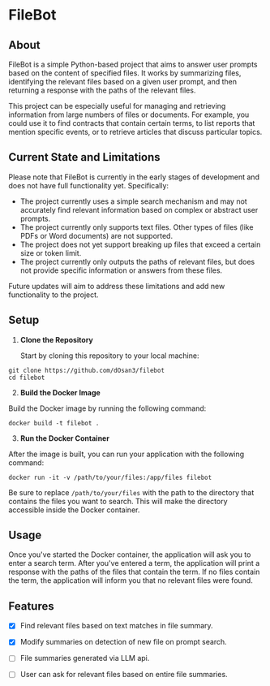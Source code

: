 # FileBot

## About

FileBot is a simple Python-based project that aims to answer user prompts based on the content of specified files. It works by summarizing files, identifying the relevant files based on a given user prompt, and then returning a response with the paths of the relevant files.

This project can be especially useful for managing and retrieving information from large numbers of files or documents. For example, you could use it to find contracts that contain certain terms, to list reports that mention specific events, or to retrieve articles that discuss particular topics.

## Current State and Limitations

Please note that FileBot is currently in the early stages of development and does not have full functionality yet. Specifically:

- The project currently uses a simple search mechanism and may not accurately find relevant information based on complex or abstract user prompts.
- The project currently only supports text files. Other types of files (like PDFs or Word documents) are not supported.
- The project does not yet support breaking up files that exceed a certain size or token limit.
- The project currently only outputs the paths of relevant files, but does not provide specific information or answers from these files.

Future updates will aim to address these limitations and add new functionality to the project.

## Setup

1. **Clone the Repository**

   Start by cloning this repository to your local machine:

```
git clone https://github.com/dOsan3/filebot
cd filebot
```

2. **Build the Docker Image**

Build the Docker image by running the following command:

```
docker build -t filebot .
```

3. **Run the Docker Container**

After the image is built, you can run your application with the following command:

```
docker run -it -v /path/to/your/files:/app/files filebot
```

Be sure to replace `/path/to/your/files` with the path to the directory that contains the files you want to search. This will make the directory accessible inside the Docker container.

## Usage

Once you've started the Docker container, the application will ask you to enter a search term. After you've entered a term, the application will print a response with the paths of the files that contain the term. If no files contain the term, the application will inform you that no relevant files were found.

## Features

- [x] Find relevant files based on text matches in file summary.

- [x] Modify summaries on detection of new file on prompt search.

- [ ] File summaries generated via LLM api.

- [ ] User can ask for relevant files based on entire file summaries.

